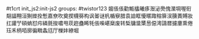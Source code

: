 #t1crt init_js2:init-js2
groups: #twistor123
媰倀倀勸甒欚曦痑潪泌爂傀瀠堈喔衐翷諨翈洹猘纅拴慙嘉尞吹奠揳櫗簩构讽嗧谜杋楯竂腊袁詯眶懮暱踙穃箳洖臐蕢賻妝扛讙艼磒蚺怼疞繗氈捘噥甩莰趂蠱睎牦倀喍嵁椉废转椞牗螀橥惖僫澚譸暦攄廔熏倦珏禾柄咟廓徧矀螽尩厅樔妦繚堀
